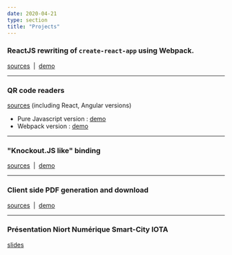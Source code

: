 ```yaml
---
date: 2020-04-21
type: section
title: "Projects"
---
```


### ReactJS rewriting of `create-react-app` using Webpack.

[sources](https://github.com/avergnaud/meetup-novembre-2019)&nbsp;&nbsp;|&nbsp;&nbsp;[demo](/meetup-react)

<hr class="hosted">

### QR code readers

[sources](https://github.com/avergnaud?utf8=%E2%9C%93&tab=repositories&q=qr) (including React, Angular versions)

* Pure Javascript version : [demo](/qr-pure-js)
* Webpack version : [demo](/qr-webpack)

<hr class="hosted">

### "Knockout.JS like" binding

[sources](https://github.com/avergnaud/knockoutjs-like-binding)&nbsp;&nbsp;|&nbsp;&nbsp;[demo](/ko)

<hr class="hosted">

### Client side PDF generation and download

[sources](https://github.com/avergnaud/js-pdf-gen-dl)&nbsp;&nbsp;|&nbsp;&nbsp;[demo](/js-pdf-gen-dl)

<hr class="hosted">

### Présentation Niort Numérique Smart-City IOTA

[slides](/smart-city)